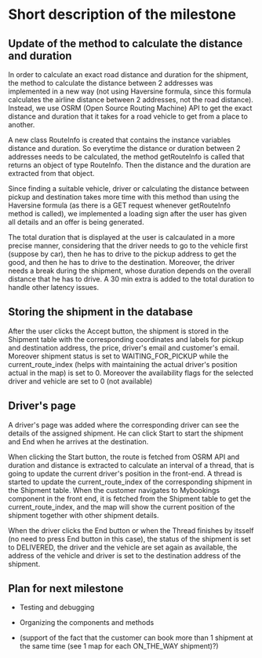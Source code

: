 # Short description of the milestone #

## Update of the method to calculate the distance and duration
In order to calculate an exact road distance and duration for the shipment, the method to calculate the distance between 2 addresses was implemented in a new way (not using Haversine formula, since this formula calculates the airline distance between 2 addresses, not the road distance). Instead, we use OSRM (Open Source Routing Machine) API to get the exact distance and duration that it takes for a road vehicle to get from a place to another.

A new class RouteInfo is created that contains the instance variables distance and duration. So everytime the distance or duration between 2 addresses needs to be calculated, the method getRouteInfo is called that returns an object of type RouteInfo. Then the distance and the duration are extracted from that object.

Since finding a suitable vehicle, driver or calculating the distance between pickup and destination takes more time with this method than using the Haversine formula (as there is a GET request whenever getRouteInfo method is called), we implemented a loading sign after the user has given all details and an offer is being generated.

The total duration that is displayed at the user is calcaulated in a more precise manner, considering that the driver needs to go to the vehicle first (suppose by car), then he has to drive to the pickup address to get the good, and then he has to drive to the destination. Moreover, the driver needs a break during the shipment, whose duration depends on the overall distance that he has to drive. A 30 min extra is added to the total duration to handle other latency issues.

## Storing the shipment in the database
After the user clicks the Accept button, the shipment is stored in the Shipment table with the corresponding coordinates and labels for pickup and destination address, the price, driver's email and customer's email. Moreover shipment status is set to WAITING_FOR_PICKUP while the current_route_index (helps with maintaining the actual driver's position actual in the map) is set to 0. Moreover the availability flags for the selected driver and vehicle are set to 0 (not available)

## Driver's page
A driver's page was added where the corresponding driver can see the details of the assigned shipment. He can click Start to start the shipment and End when he arrives at the destination.

When clicking the Start button, the route is fetched from OSRM API and duration and distance is extracted to calculate an interval of a thread, that is going to update the current driver's position in the front-end. A thread is started to update the current_route_index of the corresponding shipment in the Shipment table. When the customer navigates to Mybookings component in the front end, it is fetched from the Shipment table to get the current_route_index, and the map will show the current position of the shipment together with other shipment details.

When the driver clicks the End button or when the Thread finishes by itsself (no need to press End button in this case), the status of the shipment is set to DELIVERED, the driver and the vehicle are set again as available, the address of the vehicle and driver is set to the destination address of the shipment.

## Plan for next milestone

- Testing and debugging

- Organizing the components and methods

- (support of the fact that the customer can book more than 1 shipment at the same time (see 1 map for each ON_THE_WAY shipment)?)